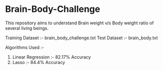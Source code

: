 # Brain-Body-Challenge

This repository aims to understand Brain weight v/s Body weight ratio of several living beings.

Training Dataset :- brain_body_challenge.txt
Test Dataset :- brain_body.txt

Algorithms Used :-

1. Linear Regression :- 82.17% Accuracy 
2. Lasso :- 84.4% Accuracy
